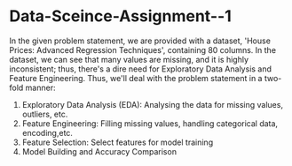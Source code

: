 # Data-Sceince-Assignment--1
In the given problem statement, we are provided with a dataset, 'House Prices: Advanced Regression Techniques', containing 80 columns. In the dataset, we can see that many values are missing, and it is highly inconsistent; thus, there's a dire need for Exploratory Data Analysis and Feature Engineering.
Thus, we'll deal with the problem statement in a two-fold manner:
1.	Exploratory Data Analysis (EDA): Analysing the data for missing values, outliers, etc.
2.	Feature Engineering: Filling missing values, handling categorical data, encoding,etc.
3.	Feature Selection: Select features for model training 
4.	Model Building and Accuracy Comparison

